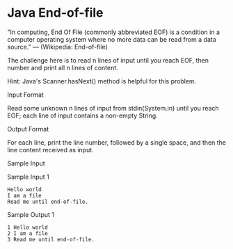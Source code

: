 Java End-of-file
=============

"In computing, End Of File (commonly abbreviated EOF) is a condition in a computer operating system where no more data can be read from a data source." — (Wikipedia: End-of-file)

The challenge here is to read n lines of input until you reach EOF, then number and print all n lines of content.

Hint: Java's Scanner.hasNext() method is helpful for this problem.

Input Format

Read some unknown n lines of input from stdin(System.in) until you reach EOF; each line of input contains a non-empty String.

Output Format

For each line, print the line number, followed by a single space, and then the line content received as input.

Sample Input

Sample Input 1
```
Hello world
I am a file
Read me until end-of-file.
```
Sample Output 1
```
1 Hello world
2 I am a file
3 Read me until end-of-file.
```
